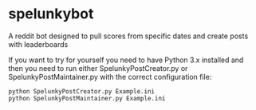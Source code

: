 spelunkybot
===========

A reddit bot designed to pull scores from specific dates and create posts with leaderboards

If you want to try for yourself you need to have Python 3.x installed and then you need to run either SpelunkyPostCreator.py or SpelunkyPostMaintainer.py with the correct configuration file:

    python SpelunkyPostCreator.py Example.ini
    python SpelunkyPostMaintainer.py Example.ini

